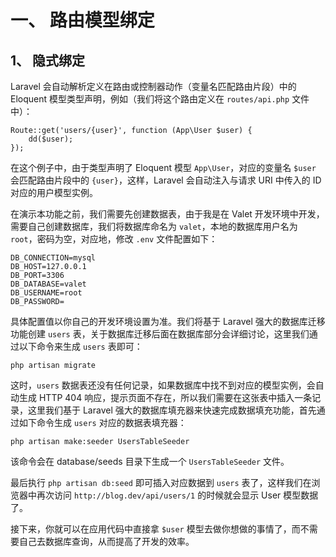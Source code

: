 # 一、 路由模型绑定
## 1、 隐式绑定
Laravel 会自动解析定义在路由或控制器动作（变量名匹配路由片段）中的 Eloquent 模型类型声明，例如（我们将这个路由定义在 `routes/api.php` 文件中）：  
```
Route::get('users/{user}', function (App\User $user) {
    dd($user);
});
```
在这个例子中，由于类型声明了 Eloquent 模型 `App\User`，对应的变量名 `$user` 会匹配路由片段中的 `{user}`，这样，Laravel 会自动注入与请求 URI 中传入的 ID 对应的用户模型实例。  

在演示本功能之前，我们需要先创建数据表，由于我是在 Valet 开发环境中开发，需要自己创建数据库，我们将数据库命名为 `valet`，本地的数据库用户名为 `root`，密码为空，对应地，修改 `.env` 文件配置如下：  
```
DB_CONNECTION=mysql
DB_HOST=127.0.0.1
DB_PORT=3306
DB_DATABASE=valet
DB_USERNAME=root
DB_PASSWORD=
```
具体配置值以你自己的开发环境设置为准。我们将基于 Laravel 强大的数据库迁移功能创建 `users` 表，关于数据库迁移后面在数据库部分会详细讨论，这里我们通过以下命令来生成 `users` 表即可：  
```
php artisan migrate
```

这时，`users` 数据表还没有任何记录，如果数据库中找不到对应的模型实例，会自动生成 HTTP 404 响应，提示页面不存在，所以我们需要在这张表中插入一条记录，这里我们基于 Laravel 强大的数据库填充器来快速完成数据填充功能，首先通过如下命令生成 `users` 对应的数据表填充器：  
```
php artisan make:seeder UsersTableSeeder
```
该命令会在 database/seeds 目录下生成一个 `UsersTableSeeder` 文件。  

最后执行 `php artisan db:seed` 即可插入对应数据到 `users` 表了，这样我们在浏览器中再次访问 `http://blog.dev/api/users/1` 的时候就会显示 User 模型数据了。  

接下来，你就可以在应用代码中直接拿 `$user` 模型去做你想做的事情了，而不需要自己去数据库查询，从而提高了开发的效率。  


